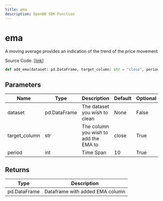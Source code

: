 ```yaml
---
title: ema
description: OpenBB SDK Function
---
```


# ema

A moving average provides an indication of the trend of the price movement

Source Code: [[link](https://github.com/OpenBB-finance/OpenBBTerminal/tree/main/openbb_terminal/forecast/forecast_model.py#L147)]

```python
def add_ema(dataset: pd.DataFrame, target_column: str = "close", period: int = 10) -> pd.DataFrame
```
## Parameters

| Name | Type | Description | Default | Optional |
| ---- | ---- | ----------- | ------- | -------- |
| dataset | pd.DataFrame | The dataset you wish to clean | None | False |
| target_column | str | The column you wish to add the EMA to | close | True |
| period | int | Time Span | 10 | True |

## Returns

| Type | Description |
| ---- | ----------- |
| pd.DataFrame | Dataframe with added EMA column |

